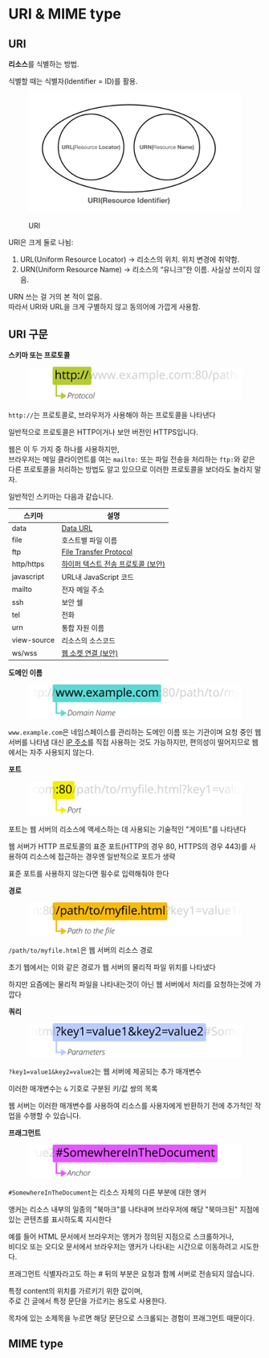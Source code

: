 # URI & MIME type

## URI

**리소스**를 식별하는 방법.

식별할 때는 식별자(Identifier = ID)를 활용.

<figure><img src="../../.gitbook/assets/URI.png" alt=""><figcaption><p>URI</p></figcaption></figure>

URI은 크게 둘로 나뉨:

1. URL(Uniform Resource Locator) → 리소스의 위치. 위치 변경에 취약함.
2. URN(Uniform Resource Name) → 리소스의 “유니크”한 이름. 사실상 쓰이지 않음.

URN 쓰는 걸 거의 본 적이 없음. \
따라서 URI와 URL을 크게 구별하지 않고 동의어에 가깝게 사용함.



## URI 구문

**스키마 또는 프로토콜**

<figure><img src="../../.gitbook/assets/프로토콜.png" alt=""><figcaption></figcaption></figure>

`http://`는 프로토콜로, 브라우저가 사용해야 하는 프로토콜을 나타낸다

일반적으로 프로토콜은 HTTP이거나 보안 버전인 HTTPS입니다.&#x20;

웹은 이 두 가지 중 하나를 사용하지만, \
브라우저는 메일 클라이언트를 여는 `mailto:` 또는 파일 전송을 처리하는 `ftp:`와 같은 다른 프로토콜을 처리하는 방법도 알고 있으므로 이러한 프로토콜을 보더라도 놀라지 말자.&#x20;

일반적인 스키마는 다음과 같습니다.

| 스키마         | 설명                                                                                     |
| ----------- | -------------------------------------------------------------------------------------- |
| data        | [Data URL](https://developer.mozilla.org/ko/docs/Web/HTTP/Basics\_of\_HTTP/Data\_URLs) |
| file        | 호스트별 파일 이름                                                                             |
| ftp         | [File Transfer Protocol](https://developer.mozilla.org/ko/docs/Glossary/FTP)           |
| http/https  | [하이퍼 텍스트 전송 프로토콜 (보안)](https://developer.mozilla.org/ko/docs/Glossary/HTTP)            |
| javascript  | URL내 JavaScript 코드                                                                     |
| mailto      | 전자 메일 주소                                                                               |
| ssh         | 보안 쉘                                                                                   |
| tel         | 전화                                                                                     |
| urn         | 통합 자원 이름                                                                               |
| view-source | 리소스의 소스코드                                                                              |
| ws/wss      | [웹 소켓 연결 (보안)](https://developer.mozilla.org/ko/docs/Web/API/WebSockets\_API)          |

**도메인 이름**

<figure><img src="../../.gitbook/assets/domain.png" alt=""><figcaption></figcaption></figure>

`www.example.com`은 네임스페이스를 관리하는 도메인 이름 또는 기관이며 요청 중인 웹 서버를 나타냄 대신 [IP 주소](https://developer.mozilla.org/ko/docs/Glossary/IP\_Address)를 직접 사용하는 것도 가능하지만, 편의성이 떨어지므로 웹에서는 자주 사용되지 않는다.

**포트**

<figure><img src="../../.gitbook/assets/포트.png" alt=""><figcaption></figcaption></figure>

포트는 웹 서버의 리소스에 액세스하는 데 사용되는 기술적인 "게이트"를 나타낸다

웹 서버가 HTTP 프로토콜의 표준 포트(HTTP의 경우 80, HTTPS의 경우 443)를 사용하여 리소스에 접근하는 경우엔 일반적으로 포트가 생략

표준 포트를 사용하지 않는다면 필수로 입력해줘야 한다

**경로**

<figure><img src="../../.gitbook/assets/경로.png" alt=""><figcaption></figcaption></figure>

`/path/to/myfile.html`은 웹 서버의 리소스 경로

초기 웹에서는 이와 같은 경로가 웹 서버의 물리적 파일 위치를 나타냈다

하지만 요즘에는 물리적 파일을 나타내는것이 아닌 웹 서버에서 처리를 요청하는것에 가깝다

**쿼리**

<figure><img src="../../.gitbook/assets/쿼리.png" alt=""><figcaption></figcaption></figure>

`?key1=value1&key2=value2`는 웹 서버에 제공되는 추가 매개변수

이러한 매개변수는 `&` 기호로 구분된 키/값 쌍의 목록&#x20;

웹 서버는 이러한 매개변수를 사용하여 리소스를 사용자에게 반환하기 전에 추가적인 작업을 수행할 수 있습니다.&#x20;

**프래그먼트**

<figure><img src="../../.gitbook/assets/프레그먼트.png" alt=""><figcaption></figcaption></figure>

`#SomewhereInTheDocument`는 리소스 자체의 다른 부분에 대한 앵커&#x20;

앵커는 리소스 내부의 일종의 "북마크"를 나타내며 브라우저에 해당 "북마크된" 지점에 있는 콘텐츠를 표시하도록 지시한다

예를 들어 HTML 문서에서 브라우저는 앵커가 정의된 지점으로 스크롤하거나,\
비디오 또는 오디오 문서에서 브라우저는 앵커가 나타내는 시간으로 이동하려고 시도한다.

프래그먼트 식별자라고도 하는 # 뒤의 부분은 요청과 함께 서버로 전송되지 않습니다.

특정 content의 위치를 가르키기 위한 값이며,\
주로 긴 글에서 특정 문단을 가르키는 용도로 사용한다.

목차에 있는 소제목을 누르면 해당 문단으로 스크롤되는 경험이 프래그먼트 때문이다.

## MIME type

